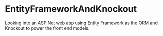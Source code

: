 # EntityFrameworkAndKnockout
Looking into an ASP.Net web app using Entity Framework as the ORM and Knockout to power the front end models.
